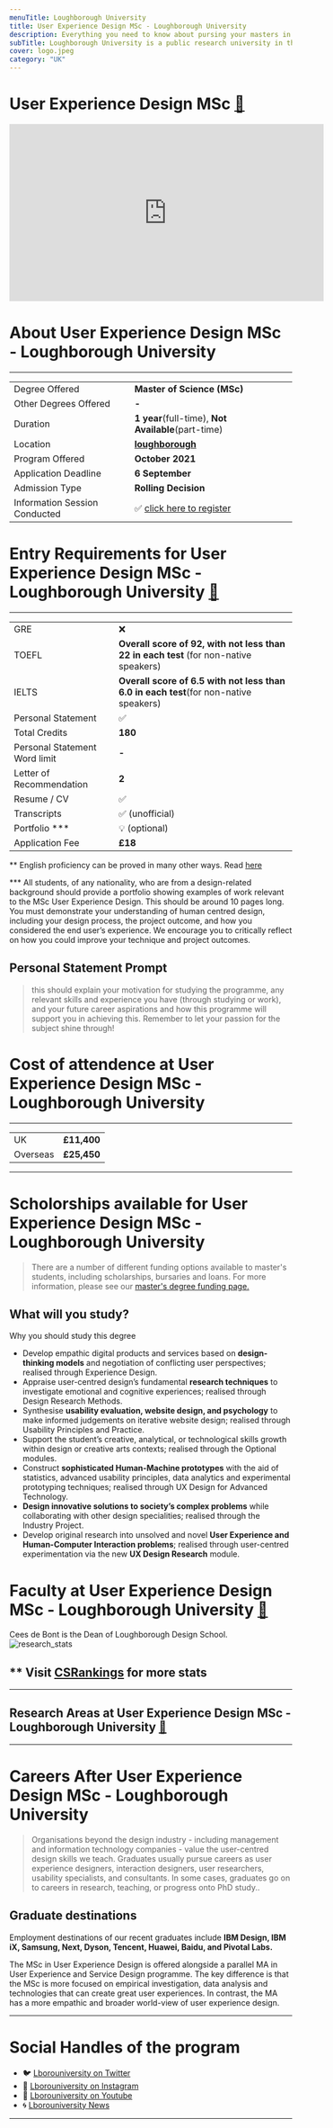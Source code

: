 ```yaml
---
menuTitle: Loughborough University
title: User Experience Design MSc - Loughborough University
description: Everything you need to know about pursing your masters in User Experience Design at Loughborough University, London.   
subTitle: Loughborough University is a public research university in the market town of Loughborough, Leicestershire, in the East Midlands of England
cover: logo.jpeg
category: "UK"
---
```


# User Experience Design MSc [🔗](https://www.lboro.ac.uk/study/postgraduate/masters-degrees/a-z/user-experience-design-msc/)
<iframe width="560" height="315" src="https://www.youtube.com/embed/xRuPfwhjJhE" frameborder="0" allow="accelerometer; autoplay; clipboard-write; encrypted-media; gyroscope; picture-in-picture" allowfullscreen></iframe>

# About User Experience Design MSc - Loughborough University
---
|   |   |
|---|---|
| Degree Offered |  **Master of Science (MSc)** |
| Other Degrees Offered| **-**|
| Duration       | **1 year**(full-time), **Not Available**(part-time)                      |
| Location       | **[loughborough](https://www.lboro.ac.uk/study/postgraduate/locations/loughborough/)**          |
| Program Offered| **October 2021**|
|Application Deadline| **6 September**|
|Admission Type| **Rolling Decision** |
|Information Session Conducted| ✅ [click here to register](https://www.lboro.ac.uk/study/postgraduate/email-updates/) |


# Entry Requirements for User Experience Design MSc - Loughborough University [🔗](https://www.ucl.ac.uk/pals/study/masters/msc-human-computer-interaction)
---
|   |   |
|---|---|
| GRE | ❌ |
| TOEFL       | **Overall score of 92, with not less than 22 in each test** (for non-native speakers)|
|IELTS|**Overall score of 6.5 with not less than 6.0 in each test**(for non-native speakers)||
| Personal Statement       | ✅          |
|Total Credits|**180** |
|Personal Statement Word limit| **-** |
| Letter of Recommendation  | **2**                           | 
|Resume / CV|✅|
|Transcripts|✅ (unofficial) |
|Portfolio ***|💡 (optional) |
|Application Fee| **£18** |

** English proficiency can be proved in many other ways. Read [here](https://www.lboro.ac.uk/international/apply/english-language-requirements/)

*** All students, of any nationality, who are from a design-related background should provide a portfolio showing examples of work relevant to the MSc User Experience Design. This should be around 10 pages long. You must demonstrate your understanding of human centred design, including your design process, the project outcome, and how you considered the end user’s experience. We encourage you to critically reflect on how you could improve your technique and project outcomes.

## Personal Statement Prompt
> this should explain your motivation for studying the programme, any relevant skills and experience you have (through studying or work), and your future career aspirations and how this programme will support you in achieving this. Remember to let your passion for the subject shine through!

# Cost of attendence at User Experience Design MSc - Loughborough University
---
|   |   |
|---|---|
| UK      | **£11,400**          |
| Overseas      | **£25,450**     |
---

# Scholorships available for User Experience Design MSc - Loughborough University
> There are a number of different funding options available to master's students, including scholarships, bursaries and loans. For more information, please see our [master's degree funding page.](https://www.lboro.ac.uk/study/postgraduate/fees-funding/masters-funding/)


## What will you study?


Why you should study this degree

* Develop empathic digital products and services based on **design-thinking models** and negotiation of conflicting user perspectives; realised through Experience Design.
* Appraise user-centred design’s fundamental **research techniques** to investigate emotional and cognitive experiences; realised through Design Research Methods.
* Synthesise **usability evaluation, website design, and psychology** to make informed judgements on iterative website design; realised through Usability Principles and Practice.
* Support the student’s creative, analytical, or technological skills growth within design or creative arts contexts; realised through the Optional modules.
* Construct **sophisticated Human-Machine prototypes** with the aid of statistics, advanced usability principles, data analytics and experimental prototyping techniques; realised through UX Design for Advanced Technology.
*  **Design innovative solutions to society’s complex problems** while collaborating with other design specialities; realised through the Industry Project.
* Develop original research into unsolved and novel **User Experience and Human-Computer Interaction problems**; realised through user-centred experimentation via the new **UX Design Research** module.



# Faculty at User Experience Design MSc - Loughborough University [🔗](https://www.lboro.ac.uk/departments/design-school/staff/)
Cees de Bont is the Dean of Loughborough Design School.
![research_stats](research_stats.png)

## ** Visit [CSRankings](http://csrankings.org/#/index?all&uk) for more stats 

---


## Research Areas at User Experience Design MSc - Loughborough University [🔗](https://www.lboro.ac.uk/research/)

---

# Careers After User Experience Design MSc - Loughborough University
>   Organisations beyond the design industry - including management and information technology companies - value the user-centred design skills we teach. Graduates usually pursue careers as user experience designers, interaction designers, user researchers, usability specialists, and consultants. In some cases, graduates go on to careers in research, teaching, or progress onto PhD study..

## Graduate destinations

Employment destinations of our recent graduates include **IBM Design, IBM iX, Samsung, Next, Dyson, Tencent, Huawei, Baidu, and Pivotal Labs.**

The MSc in User Experience Design is offered alongside a parallel MA in User Experience and Service Design programme. The key difference is that the MSc is more focused on empirical investigation, data analysis and technologies that can create great user experiences. In contrast, the MA has a more empathic and broader world-view of user experience design.


---
# Social Handles of the program

* 🐦  [Lborouniversity on Twitter](https://twitter.com/lborouniversity)  
* 💢  [Lborouniversity on Instagram ](https://www.instagram.com/lborouniversity/) 
* 🛑  [Lborouniversity on Youtube](https://www.youtube.com/user/lborouniversity)
* 🌀  [Lborouniversity News](https://www.lboro.ac.uk/news-events/)

---
